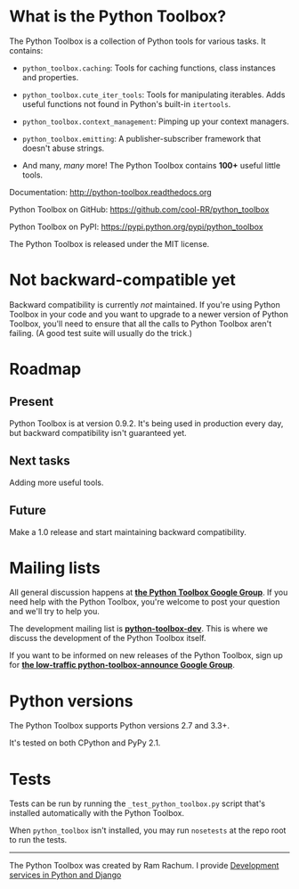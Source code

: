 # What is the Python Toolbox? #

The Python Toolbox is a collection of Python tools for various tasks. It
contains:

 - `python_toolbox.caching`: Tools for caching functions, class instances and
   properties.
 
 - `python_toolbox.cute_iter_tools`: Tools for manipulating iterables. Adds
   useful functions not found in Python's built-in `itertools`.
 
 - `python_toolbox.context_management`: Pimping up your context managers.
 
 - `python_toolbox.emitting`: A publisher-subscriber framework that doesn't
   abuse strings.
   
 - And many, *many* more! The Python Toolbox contains **100+** useful little
   tools.

Documentation: http://python-toolbox.readthedocs.org   

Python Toolbox on GitHub: https://github.com/cool-RR/python_toolbox

Python Toolbox on PyPI: https://pypi.python.org/pypi/python_toolbox

The Python Toolbox is released under the MIT license.

# Not backward-compatible yet #

Backward compatibility is currently *not* maintained. If you're using Python Toolbox in your code and you want to upgrade to a newer version of Python Toolbox, you'll need to ensure that all the calls to Python Toolbox aren't failing. (A good test suite will usually do the trick.)


# Roadmap #

## Present ##

Python Toolbox is at version 0.9.2. It's being used in production every day, but backward compatibility isn't guaranteed yet.

## Next tasks ##

Adding more useful tools.

## Future ##

Make a 1.0 release and start maintaining backward compatibility.


# Mailing lists #

All general discussion happens at **[the Python Toolbox Google Group](https://groups.google.com/forum/#!forum/python-toolbox)**. If you need help with the Python Toolbox, you're welcome to post your question and we'll try to help you.

The development mailing list is **[python-toolbox-dev](https://groups.google.com/forum/#!forum/python-toolbox-dev)**. This is where we discuss the development of the Python Toolbox itself.

If you want to be informed on new releases of the Python Toolbox, sign up for
**[the low-traffic python-toolbox-announce Google Group](https://groups.google.com/forum/#!forum/python-toolbox-announce)**.

# Python versions #
 
The Python Toolbox supports Python versions 2.7 and 3.3+.

It's tested on both CPython and PyPy 2.1.


# Tests #

Tests can be run by running the `_test_python_toolbox.py` script that's
installed automatically with the Python Toolbox.

When `python_toolbox` isn't installed, you may run `nosetests` at the repo root
to run the tests.


------------------------------------------------------------------

The Python Toolbox was created by Ram Rachum. I provide 
[Development services in Python and Django](https://chipmunkdev.com)


